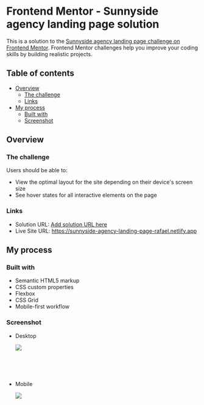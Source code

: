# Frontend Mentor - Sunnyside agency landing page solution

This is a solution to the [Sunnyside agency landing page challenge on Frontend Mentor](https://www.frontendmentor.io/challenges/sunnyside-agency-landing-page-7yVs3B6ef). Frontend Mentor challenges help you improve your coding skills by building realistic projects.

## Table of contents

- [Overview](#overview)
  - [The challenge](#the-challenge)
  - [Links](#links)
- [My process](#my-process)
  - [Built with](#built-with)
  - [Screenshot](#screenshot)

## Overview

### The challenge

Users should be able to:

- View the optimal layout for the site depending on their device's screen size
- See hover states for all interactive elements on the page

### Links

- Solution URL: [Add solution URL here](https://your-solution-url.com)
- Live Site URL: https://sunnyside-agency-landing-page-rafael.netlify.app

## My process

### Built with

- Semantic HTML5 markup
- CSS custom properties
- Flexbox
- CSS Grid
- Mobile-first workflow

### Screenshot

  - Desktop
  
    ![](images/desktop.png)
    
    <br>
    <br>
    <br>
    
  - Mobile
  
    ![](images/mobile.png)
